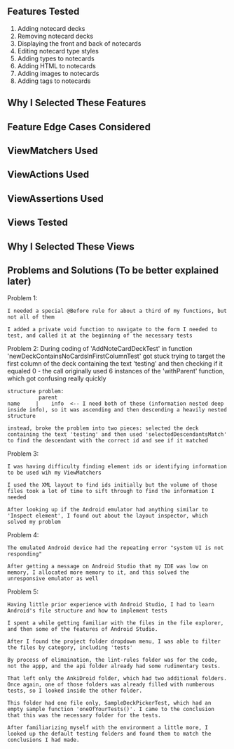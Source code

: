 ## Features Tested
 1. Adding notecard decks
 2. Removing notecard decks
 3. Displaying the front and back of notecards
 4. Editing notecard type styles
 5. Adding types to notecards
 6. Adding HTML to notecards
 7. Adding images to notecards
 8. Adding tags to notecards
## Why I Selected These Features
## Feature Edge Cases Considered 
## ViewMatchers Used
## ViewActions Used
## ViewAssertions Used
## Views Tested
## Why I Selected These Views
## Problems and Solutions (To be better explained later)
Problem 1:

    I needed a special @Before rule for about a third of my functions, but not all of them
    
    I added a private void function to navigate to the form I needed to test, and called it at the beginning of the necessary tests

Problem 2:
    During coding of 'AddNoteCardDeckTest'
    in function 'newDeckContainsNoCardsInFirstColumnTest'
    got stuck trying to target the first column of the deck containing the text 'testing' and then checking if it equaled 0 - the call originally used 6 instances of the 'withParent' function, which got confusing really quickly
    
    structure problem:
              parent
    name     |    info  <-- I need both of these (information nested deep inside info), so it was ascending and then descending a heavily nested structure
    
    instead, broke the problem into two pieces: selected the deck containing the text 'testing' and then used 'selectedDescendantsMatch' to find the descendant with the correct id and see if it matched

Problem 3:
    
    I was having difficulty finding element ids or identifying information to be used wih my ViewMatchers
    
    I used the XML layout to find ids initially but the volume of those files took a lot of time to sift through to find the information I needed
    
    After looking up if the Android emulator had anything similar to 'Inspect element', I found out about the layout inspector, which solved my problem
     
Problem 4:

    The emulated Android device had the repeating error "system UI is not responding"
    
    After getting a message on Android Studio that my IDE was low on memory, I allocated more memory to it, and this solved the unresponsive emulator as well

Problem 5:

    Having little prior experience with Android Studio, I had to learn Android's file structure and how to implement tests
    
    I spent a while getting familiar with the files in the file explorer, and then some of the features of Android Studio.
    
    After I found the project folder dropdown menu, I was able to filter the files by category, including 'tests'
    
    By process of elimaination, the lint-rules folder was for the code, not the appp, and the api folder already had some rudimentary tests.
    
    That left only the AnkiDroid folder, which had two additional folders. Once again, one of those folders was already filled with numberous tests, so I looked inside the other folder.
    
    This folder had one file only, SampleDeckPickerTest, which had an empty sample function 'oneOfYourTests()'. I came to the conclusion that this was the necessary folder for the tests.
    
    After familiarizing myself with the environment a little more, I looked up the default testing folders and found them to match the conclusions I had made.
    
    